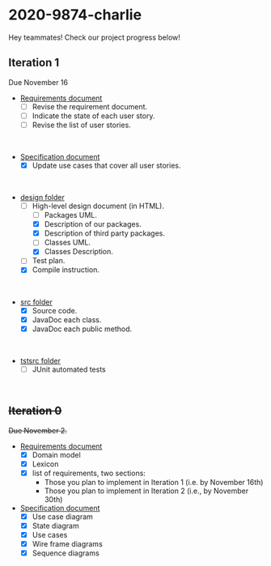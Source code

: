 # 2020-9874-charlie

Hey teammates! Check our project progress below!

## Iteration 1
Due November 16

* [Requirements document](requirements/Requirements.md)
    - [ ] Revise the requirement document.
    - [ ] Indicate the state of each user story.
    - [ ] Revise the list of user stories. 
<br/>
    
* [Specification document](requirements/Specification.md)
    - [x] Update use cases that cover all user stories.
<br/>
    
* [design folder](design)
    - [ ] High-level design document (in HTML).
        + [ ] Packages UML.
        + [x] Description of our packages.
        + [x] Description of third party packages.
        + [ ] Classes UML.
        + [x] Classes Description.
    - [ ] Test plan.
    - [x] Compile instruction.
<br/>

* [src folder](src)
    - [x] Source code.
    - [x] JavaDoc each class.
    - [x] JavaDoc each public method.
<br/>
  
* [tstsrc folder](tstsrc)
    - [ ] JUnit automated tests
<br/>

## ~~Iteration 0~~
~~Due November 2.~~ 

* [Requirements document](requirements/Requirements.md)
  - [x] Domain model
  - [x] Lexicon
  - [x] list of requirements, two sections:
    - Those you plan to implement in Iteration 1 (i.e. by November 16th)
    - Those you plan to implement in Iteration 2 (i.e., by November 30th)

* [Specification document](requirements/Specification.md)
  - [x] Use case diagram
  - [x] State diagram
  - [x] Use cases
  - [x] Wire frame diagrams
  - [x] Sequence diagrams    
